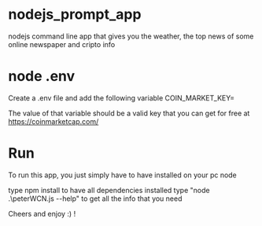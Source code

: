 # nodejs_prompt_app
nodejs command line app that gives you the weather, the top news of some online newspaper and cripto info

# node .env
Create a .env file and add the following variable
COIN_MARKET_KEY=

The value of that variable should be a valid key that you can get for free at https://coinmarketcap.com/

# Run
To run this app, you just simply have to have installed on your pc node

type npm install to have all dependencies installed
type "node .\peterWCN.js --help" to get all the info that you need

Cheers and enjoy :) !
